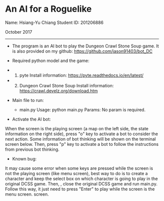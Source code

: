An AI for a Roguelike
================================================

Name: 		Hsiang-Yu Chiang
Student ID: 	201206886

October 2017

************************************************************

+ The program is an AI bot to play the Dungeon Crawl Stone Soup game. It is also provided on my github:
 https://github.com/jason91403/bot_DC

+ Required python model and the game:

 - 1. pyte
   Install information: 
   https://pyte.readthedocs.io/en/latest/

 - 2. Dungeon Crawl Stone Soup
   Install information: 
   https://crawl.develz.org/download.htm

+ Main file to run:

  - main.py
    Usage:
     python main.py
    Params:
     No param is required.

+ Activate the AI bot:
 
 When the screen is the playing screen (a map on the left side, the state information on the right side), press "o" key
 to activate a bot to consider the next action. Some information of bot thinking will be shown on the terminal screen 
 below. Then, press "p" key to activate a bot to follow the instructions from previous bot thinking.

+ Known bug:

 It may cause some error when some keys are pressed while the screen is not the playing screen (like menu screen), best way
 to do is to create a character and keep the select box on which character is going to play in the original DCSS game. Then,
 , close the original DCSS game and run main.py. Follow this way, it just need to press "Enter" to play while the screen is
 the menu screen.
 screen.
